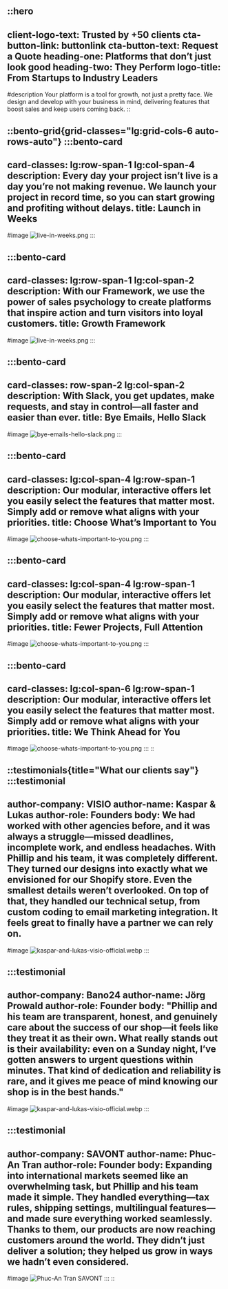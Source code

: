 ::hero
---
client-logo-text: Trusted by +50 clients
cta-button-link: buttonlink
cta-button-text: Request a Quote
heading-one: Platforms that don’t just look good
heading-two: They Perform
logo-title: From Startups to Industry Leaders
---
#description
Your platform is a tool for growth, not just a pretty face. We design and develop with your business in mind, delivering features that boost sales and keep users coming back.
::

::bento-grid{grid-classes="lg:grid-cols-6 auto-rows-auto"}
  :::bento-card
  ---
  card-classes: lg:row-span-1 lg:col-span-4
  description: Every day your project isn’t live is a day you’re not making
    revenue. We launch your project in record time, so you can start growing and
    profiting without delays.
  title: Launch in Weeks
  ---
  #image
  ![live-in-weeks.png](/live-in-weeks.png)
  :::

  :::bento-card
  ---
  card-classes: lg:row-span-1 lg:col-span-2
  description: With our Framework, we use the power of sales psychology to create
    platforms that inspire action and turn visitors into loyal customers.
  title: Growth Framework
  ---
  #image
  ![live-in-weeks.png](/live-in-weeks.png)
  :::

  :::bento-card
  ---
  card-classes: row-span-2 lg:col-span-2
  description: With Slack, you get updates, make requests, and stay in control—all
    faster and easier than ever.
  title: Bye Emails, Hello Slack
  ---
  #image
  ![bye-emails-hello-slack.png](/images/bye-emails-hello-slack.png)
  :::

  :::bento-card
  ---
  card-classes: lg:col-span-4 lg:row-span-1
  description: Our modular, interactive offers let you easily select the features
    that matter most. Simply add or remove what aligns with your priorities.
  title: Choose What’s Important to You
  ---
  #image
  ![choose-whats-important-to-you.png](/images/choose-whats-important-to-you.png)
  :::

  :::bento-card
  ---
  card-classes: lg:col-span-4 lg:row-span-1
  description: Our modular, interactive offers let you easily select the features
    that matter most. Simply add or remove what aligns with your priorities.
  title: Fewer Projects, Full Attention
  ---
  #image
  ![choose-whats-important-to-you.png](/images/choose-whats-important-to-you.png)
  :::

  :::bento-card
  ---
  card-classes: lg:col-span-6 lg:row-span-1
  description: Our modular, interactive offers let you easily select the features
    that matter most. Simply add or remove what aligns with your priorities.
  title: We Think Ahead for You
  ---
  #image
  ![choose-whats-important-to-you.png](/images/choose-whats-important-to-you.png)
  :::
::

::testimonials{title="What our clients say"}
  :::testimonial
  ---
  author-company: VISIO
  author-name: Kaspar & Lukas
  author-role: Founders
  body: We had worked with other agencies before, and it was always a
    struggle—missed deadlines, incomplete work, and endless headaches. With
    Phillip and his team, it was completely different. They turned our designs
    into exactly what we envisioned for our Shopify store. Even the smallest
    details weren’t overlooked. On top of that, they handled our technical setup,
    from custom coding to email marketing integration. It feels great to finally
    have a partner we can rely on.
  ---
  #image
  ![kaspar-and-lukas-visio-official.webp](/images/kaspar-and-lukas-visio-official.webp)
  :::

  :::testimonial
  ---
  author-company: Bano24
  author-name: Jörg Prowald
  author-role: Founder
  body: "Phillip and his team are transparent, honest, and genuinely care about
    the success of our shop—it feels like they treat it as their own. What really
    stands out is their availability: even on a Sunday night, I’ve gotten answers
    to urgent questions within minutes. That kind of dedication and reliability is
    rare, and it gives me peace of mind knowing our shop is in the best hands."
  ---
  #image
  ![kaspar-and-lukas-visio-official.webp](/images/joerg-prowald-bano24.webp)
  :::

  :::testimonial
  ---
  author-company: SAVONT
  author-name: Phuc-An Tran
  author-role: Founder
  body: Expanding into international markets seemed like an overwhelming task, but
    Phillip and his team made it simple. They handled everything—tax rules,
    shipping settings, multilingual features—and made sure everything worked
    seamlessly. Thanks to them, our products are now reaching customers around the
    world. They didn’t just deliver a solution; they helped us grow in ways we
    hadn’t even considered.
  ---
  #image
  ![Phuc-An Tran SAVONT](/images/phuc-an-tran.webp)
  :::
::
